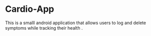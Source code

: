 # Cardio-App
This is a smalll android application that allows users to log and delete symptoms while tracking their health .
